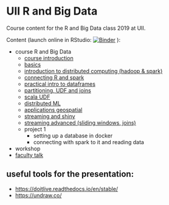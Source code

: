 # UII R and Big Data

Course content for the R and Big Data class 2019 at UII.

Content (launch online in RStudio: [![Binder](http://mybinder.org/badge_logo.svg)](http://mybinder.org/v2/gh/lecturing/UII-R-BigData/master?urlpath=rstudio)
):

- course R and Big Data
	- [course introduction](https://docs.google.com/presentation/d/1Janow5MBlnGeDYByCfscHlnpRBeZad_F7ZpRWOiCjRM/edit?usp=sharing)
	- [basics](https://docs.google.com/presentation/d/1OVm1juqVPJbD7y_Ge3jyowmomvgMASbO1wT-caJrMrA/edit?usp=sharing)
	- [introduction to distributed computing (hadoop & spark)](https://docs.google.com/presentation/d/1jDdSITm5Rlf3Dnb1FpFlY84MG9i0hWJNRwrrlAlBBT0/edit?usp=sharing)
	- [connecting R and spark](course-content/0_connectingRandSpark.Rmd)
	- [practical intro to dataframes](course-content/1_dataframes_intro.Rmd)
	- [partitioning, UDF and joins](course-content/2_dataframes_partition_join_udf.Rmd)
	- [scala UDF](course-content/3_scala_udf.Rmd)
	- [distributed ML](course-content/4_machine_learning.Rmd)
	- [applications geospatial](course-content/5_applications_geospatial.Rmd)
	- [streaming and shiny](course-content/6_streaming_shiny.Rmd)
	- [streaming advanced (sliding windows, joins)](course-content/7_streaming_advanced.Rmd)
	- project 1
	  - setting up a database in docker
	  - connecting with spark to it and reading data
- workshop
- [faculty talk](https://docs.google.com/presentation/d/1RBh-fe3DnwvgAzZ4xiovzKrrn811abraUIlJlX3TFms/edit?usp=sharing)

## useful tools for the presentation:
- https://doitlive.readthedocs.io/en/stable/
- https://undraw.co/
